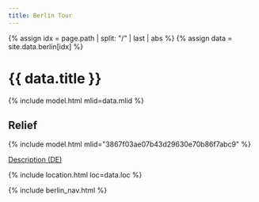 ```yaml
---
title: Berlin Tour
---
```


{% assign idx = page.path | split: "/" | last | abs %}
{% assign data = site.data.berlin[idx] %}

# {{ data.title }}

{% include model.html mlid=data.mlid %}

## Relief

{% include model.html mlid="3867f03ae07b43d29630e70b86f7abc9" %}

[Description (DE)](https://bildhauerei-in-berlin.de/bildwerk/denkmal-fuer-die-deutschen-interbrigadisten/)

{% include location.html loc=data.loc %}

{% include berlin_nav.html %}
